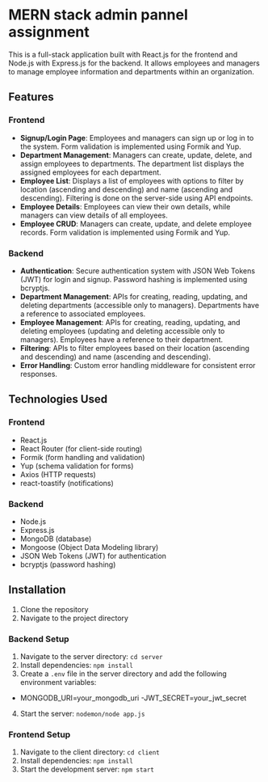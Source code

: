 # MERN stack admin pannel assignment

This is a full-stack application built with React.js for the frontend and Node.js with Express.js for the backend. It allows employees and managers to manage employee information and departments within an organization.

## Features

### Frontend

- **Signup/Login Page**: Employees and managers can sign up or log in to the system. Form validation is implemented using Formik and Yup.
- **Department Management**: Managers can create, update, delete, and assign employees to departments. The department list displays the assigned employees for each department.
- **Employee List**: Displays a list of employees with options to filter by location (ascending and descending) and name (ascending and descending). Filtering is done on the server-side using API endpoints.
- **Employee Details**: Employees can view their own details, while managers can view details of all employees.
- **Employee CRUD**: Managers can create, update, and delete employee records. Form validation is implemented using Formik and Yup.

### Backend

- **Authentication**: Secure authentication system with JSON Web Tokens (JWT) for login and signup. Password hashing is implemented using bcryptjs.
- **Department Management**: APIs for creating, reading, updating, and deleting departments (accessible only to managers). Departments have a reference to associated employees.
- **Employee Management**: APIs for creating, reading, updating, and deleting employees (updating and deleting accessible only to managers). Employees have a reference to their department.
- **Filtering**: APIs to filter employees based on their location (ascending and descending) and name (ascending and descending).
- **Error Handling**: Custom error handling middleware for consistent error responses.

## Technologies Used

### Frontend

- React.js
- React Router (for client-side routing)
- Formik (form handling and validation)
- Yup (schema validation for forms)
- Axios (HTTP requests)
- react-toastify (notifications)

### Backend

- Node.js
- Express.js
- MongoDB (database)
- Mongoose (Object Data Modeling library)
- JSON Web Tokens (JWT) for authentication
- bcryptjs (password hashing)

## Installation

1. Clone the repository
2. Navigate to the project directory

### Backend Setup

1. Navigate to the server directory: `cd server`
2. Install dependencies: `npm install`
3. Create a `.env` file in the server directory and add the following environment variables:
  - MONGODB_URI=your_mongodb_uri
  -JWT_SECRET=your_jwt_secret
4. Start the server: `nodemon/node app.js`

### Frontend Setup

1. Navigate to the client directory: `cd client`
2. Install dependencies: `npm install`
3. Start the development server: `npm start`
